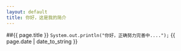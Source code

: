 ```yaml
---
layout: default
title: 你好，这是我的简介
---
```

##{{ page.title }}
`System.out.println("你好，正确努力完善中....");`
{{ page.date | date_to_string }}
